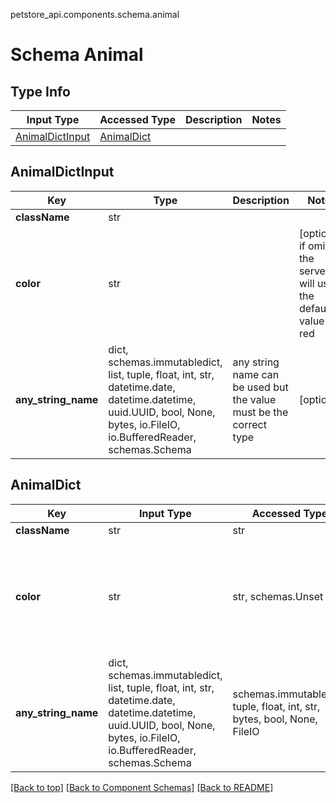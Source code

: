petstore_api.components.schema.animal
# Schema Animal

## Type Info
Input Type | Accessed Type | Description | Notes
------------ | ------------- | ------------- | -------------
[AnimalDictInput](#animaldictinput) | [AnimalDict](#animaldict) |  |

## AnimalDictInput
Key | Type |  Description | Notes
------------ | ------------- | ------------- | -------------
**className** | str |  |
**color** | str |  | [optional] if omitted the server will use the default value of red
**any_string_name** | dict, schemas.immutabledict, list, tuple, float, int, str, datetime.date, datetime.datetime, uuid.UUID, bool, None, bytes, io.FileIO, io.BufferedReader, schemas.Schema | any string name can be used but the value must be the correct type | [optional]

## AnimalDict
Key | Input Type | Accessed Type | Description | Notes
------------ | ------------- | ------------- | ------------- | -------------
**className** | str | str |  |
**color** | str | str, schemas.Unset |  | [optional] if omitted the server will use the default value of red
**any_string_name** | dict, schemas.immutabledict, list, tuple, float, int, str, datetime.date, datetime.datetime, uuid.UUID, bool, None, bytes, io.FileIO, io.BufferedReader, schemas.Schema | schemas.immutabledict, tuple, float, int, str, bytes, bool, None, FileIO | any string name can be used but the value must be the correct type | [optional]

[[Back to top]](#top) [[Back to Component Schemas]](../../../README.md#Component-Schemas) [[Back to README]](../../../README.md)
